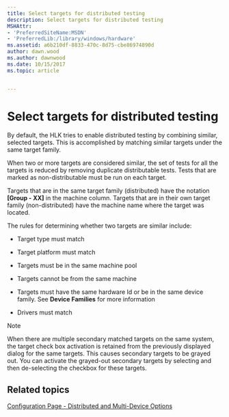 ```yaml
---
title: Select targets for distributed testing
description: Select targets for distributed testing
MSHAttr:
- 'PreferredSiteName:MSDN'
- 'PreferredLib:/library/windows/hardware'
ms.assetid: a6b210df-8833-470c-8d75-cbe86974890d
author: dawn.wood
ms.author: dawnwood
ms.date: 10/15/2017
ms.topic: article


---
```


# Select targets for distributed testing


By default, the HLK tries to enable distributed testing by combining similar, selected targets. This is accomplished by matching similar targets under the same target family.

When two or more targets are considered similar, the set of tests for all the targets is reduced by removing duplicate distributable tests. Tests that are marked as non-distributable must be run on each target.

Targets that are in the same target family (distributed) have the notation **\[Group - XX\]** in the machine column. Targets that are in their own target family (non-distributed) have the machine name where the target was located.

The rules for determining whether two targets are similar include:

-   Target type must match

-   Target platform must match

-   Targets must be in the same machine pool

-   Targets cannot be from the same machine

-   Targets must have the same hardware Id or be in the same device family. See **Device Families** for more information

-   Drivers must match

> [!NOTE]
> 
> When there are multiple secondary matched targets on the same system, the target check box activation is retained from the previously displayed dialog for the same targets. This causes secondary targets to be grayed out. You can activate the grayed-out secondary targets by selecting and then de-selecting the checkbox for these targets.

 

## <span id="related_topics"></span>Related topics


[Configuration Page - Distributed and Multi-Device Options](configuration-page---distributed-and-multi-device-options.md)

 

 








